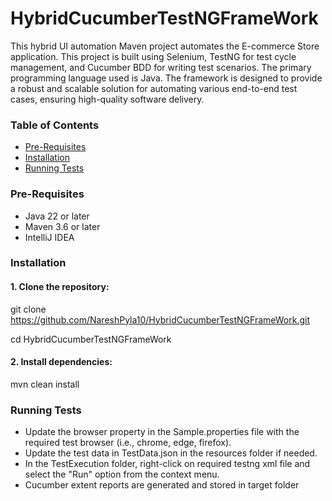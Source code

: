 # HybridCucumberTestNGFrameWork

This hybrid UI automation Maven project automates the E-commerce Store application.
This project is built using  Selenium, TestNG for test cycle management, and Cucumber BDD for writing test scenarios. 
The primary programming language used is Java. The framework is designed to provide a robust and scalable solution for automating various end-to-end test cases, ensuring high-quality software delivery.

### Table of Contents
* [Pre-Requisites](#pre-requisites)
* [Installation](#installation)
* [Running Tests](#running-tests)


### Pre-Requisites

* Java 22 or later
* Maven 3.6 or later
* IntelliJ IDEA

### Installation

#### 1. Clone the repository:

git clone https://github.com/NareshPyla10/HybridCucumberTestNGFrameWork.git

cd  HybridCucumberTestNGFrameWork


#### 2. Install dependencies:

mvn clean install


### Running Tests

* Update the browser property in the Sample.properties file with the required test browser (i.e., chrome, edge, firefox).
* Update the test data in TestData.json in the resources folder if needed.
* In the  TestExecution folder, right-click on required testng xml file and select the "Run" option from the context menu.
* Cucumber extent reports are generated and stored in target folder

